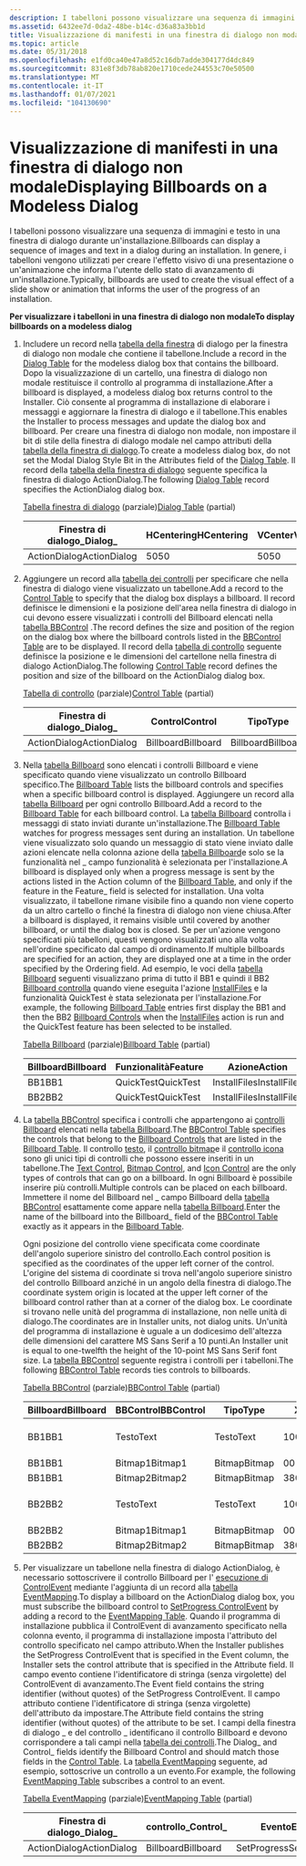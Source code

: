 ```yaml
---
description: I tabelloni possono visualizzare una sequenza di immagini e testo in una finestra di dialogo durante un'installazione. In genere, i tabelloni vengono utilizzati per creare l'effetto visivo di una presentazione o un'animazione che informa l'utente dello stato di avanzamento di un'installazione.
ms.assetid: 6432ee7d-0da2-48be-b14c-d36a83a3bb1d
title: Visualizzazione di manifesti in una finestra di dialogo non modale
ms.topic: article
ms.date: 05/31/2018
ms.openlocfilehash: e1fd0ca40e47a8d52c16db7adde304177d4dc849
ms.sourcegitcommit: 831e8f3db78ab820e1710cede244553c70e50500
ms.translationtype: MT
ms.contentlocale: it-IT
ms.lasthandoff: 01/07/2021
ms.locfileid: "104130690"
---
```

# <a name="displaying-billboards-on-a-modeless-dialog"></a><span data-ttu-id="46006-104">Visualizzazione di manifesti in una finestra di dialogo non modale</span><span class="sxs-lookup"><span data-stu-id="46006-104">Displaying Billboards on a Modeless Dialog</span></span>

<span data-ttu-id="46006-105">I tabelloni possono visualizzare una sequenza di immagini e testo in una finestra di dialogo durante un'installazione.</span><span class="sxs-lookup"><span data-stu-id="46006-105">Billboards can display a sequence of images and text in a dialog during an installation.</span></span> <span data-ttu-id="46006-106">In genere, i tabelloni vengono utilizzati per creare l'effetto visivo di una presentazione o un'animazione che informa l'utente dello stato di avanzamento di un'installazione.</span><span class="sxs-lookup"><span data-stu-id="46006-106">Typically, billboards are used to create the visual effect of a slide show or animation that informs the user of the progress of an installation.</span></span>

<span data-ttu-id="46006-107">**Per visualizzare i tabelloni in una finestra di dialogo non modale**</span><span class="sxs-lookup"><span data-stu-id="46006-107">**To display billboards on a modeless dialog**</span></span>

1.  <span data-ttu-id="46006-108">Includere un record nella [tabella della finestra](dialog-table.md) di dialogo per la finestra di dialogo non modale che contiene il tabellone.</span><span class="sxs-lookup"><span data-stu-id="46006-108">Include a record in the [Dialog Table](dialog-table.md) for the modeless dialog box that contains the billboard.</span></span> <span data-ttu-id="46006-109">Dopo la visualizzazione di un cartello, una finestra di dialogo non modale restituisce il controllo al programma di installazione.</span><span class="sxs-lookup"><span data-stu-id="46006-109">After a billboard is displayed, a modeless dialog box returns control to the Installer.</span></span> <span data-ttu-id="46006-110">Ciò consente al programma di installazione di elaborare i messaggi e aggiornare la finestra di dialogo e il tabellone.</span><span class="sxs-lookup"><span data-stu-id="46006-110">This enables the Installer to process messages and update the dialog box and billboard.</span></span> <span data-ttu-id="46006-111">Per creare una finestra di dialogo non modale, non impostare il bit di stile della finestra di dialogo modale nel campo attributi della [tabella della finestra di dialogo](dialog-table.md).</span><span class="sxs-lookup"><span data-stu-id="46006-111">To create a modeless dialog box, do not set the Modal Dialog Style Bit in the Attributes field of the [Dialog Table](dialog-table.md).</span></span> <span data-ttu-id="46006-112">Il record della [tabella della finestra di dialogo](dialog-table.md) seguente specifica la finestra di dialogo ActionDialog.</span><span class="sxs-lookup"><span data-stu-id="46006-112">The following [Dialog Table](dialog-table.md) record specifies the ActionDialog dialog box.</span></span>

    <span data-ttu-id="46006-113">[Tabella finestra di dialogo](dialog-table.md) (parziale)</span><span class="sxs-lookup"><span data-stu-id="46006-113">[Dialog Table](dialog-table.md) (partial)</span></span>

    | <span data-ttu-id="46006-114">Finestra di dialogo\_</span><span class="sxs-lookup"><span data-stu-id="46006-114">Dialog\_</span></span>     | <span data-ttu-id="46006-115">HCentering</span><span class="sxs-lookup"><span data-stu-id="46006-115">HCentering</span></span> | <span data-ttu-id="46006-116">VCenter</span><span class="sxs-lookup"><span data-stu-id="46006-116">VCentering</span></span> | <span data-ttu-id="46006-117">Larghezza</span><span class="sxs-lookup"><span data-stu-id="46006-117">Width</span></span> | <span data-ttu-id="46006-118">Altezza</span><span class="sxs-lookup"><span data-stu-id="46006-118">Height</span></span> | <span data-ttu-id="46006-119">Attributi</span><span class="sxs-lookup"><span data-stu-id="46006-119">Attributes</span></span> | <span data-ttu-id="46006-120">Titolo</span><span class="sxs-lookup"><span data-stu-id="46006-120">Title</span></span>  | <span data-ttu-id="46006-121">\_Primo controllo</span><span class="sxs-lookup"><span data-stu-id="46006-121">Control\_First</span></span> | <span data-ttu-id="46006-122">Controllo \_ predefinito</span><span class="sxs-lookup"><span data-stu-id="46006-122">Control\_Default</span></span> | <span data-ttu-id="46006-123">\_Annulla controllo</span><span class="sxs-lookup"><span data-stu-id="46006-123">Control\_Cancel</span></span> |
    |--------------|------------|------------|-------|--------|------------|--------|----------------|------------------|-----------------|
    | <span data-ttu-id="46006-124">ActionDialog</span><span class="sxs-lookup"><span data-stu-id="46006-124">ActionDialog</span></span> | <span data-ttu-id="46006-125">50</span><span class="sxs-lookup"><span data-stu-id="46006-125">50</span></span>         | <span data-ttu-id="46006-126">50</span><span class="sxs-lookup"><span data-stu-id="46006-126">50</span></span>         | <span data-ttu-id="46006-127">480</span><span class="sxs-lookup"><span data-stu-id="46006-127">480</span></span>   | <span data-ttu-id="46006-128">240</span><span class="sxs-lookup"><span data-stu-id="46006-128">240</span></span>    | <span data-ttu-id="46006-129">5</span><span class="sxs-lookup"><span data-stu-id="46006-129">5</span></span>          | <span data-ttu-id="46006-130">Azione</span><span class="sxs-lookup"><span data-stu-id="46006-130">Action</span></span> | <span data-ttu-id="46006-131">Annulla</span><span class="sxs-lookup"><span data-stu-id="46006-131">Cancel</span></span>         | <span data-ttu-id="46006-132">Annulla</span><span class="sxs-lookup"><span data-stu-id="46006-132">Cancel</span></span>           | <span data-ttu-id="46006-133">Annulla</span><span class="sxs-lookup"><span data-stu-id="46006-133">Cancel</span></span>          |

    

     

2.  <span data-ttu-id="46006-134">Aggiungere un record alla [tabella dei controlli](control-table.md) per specificare che nella finestra di dialogo viene visualizzato un tabellone.</span><span class="sxs-lookup"><span data-stu-id="46006-134">Add a record to the [Control Table](control-table.md) to specify that the dialog box displays a billboard.</span></span> <span data-ttu-id="46006-135">Il record definisce le dimensioni e la posizione dell'area nella finestra di dialogo in cui devono essere visualizzati i controlli del Billboard elencati nella [tabella BBControl](bbcontrol-table.md) .</span><span class="sxs-lookup"><span data-stu-id="46006-135">The record defines the size and position of the region on the dialog box where the billboard controls listed in the [BBControl Table](bbcontrol-table.md) are to be displayed.</span></span> <span data-ttu-id="46006-136">Il record della [tabella di controllo](control-table.md) seguente definisce la posizione e le dimensioni del cartellone nella finestra di dialogo ActionDialog.</span><span class="sxs-lookup"><span data-stu-id="46006-136">The following [Control Table](control-table.md) record defines the position and size of the billboard on the ActionDialog dialog box.</span></span>

    <span data-ttu-id="46006-137">[Tabella di controllo](control-table.md) (parziale)</span><span class="sxs-lookup"><span data-stu-id="46006-137">[Control Table](control-table.md) (partial)</span></span>

    | <span data-ttu-id="46006-138">Finestra di dialogo\_</span><span class="sxs-lookup"><span data-stu-id="46006-138">Dialog\_</span></span>     | <span data-ttu-id="46006-139">Control</span><span class="sxs-lookup"><span data-stu-id="46006-139">Control</span></span>   | <span data-ttu-id="46006-140">Tipo</span><span class="sxs-lookup"><span data-stu-id="46006-140">Type</span></span>      | <span data-ttu-id="46006-141">X</span><span class="sxs-lookup"><span data-stu-id="46006-141">X</span></span>   | <span data-ttu-id="46006-142">S</span><span class="sxs-lookup"><span data-stu-id="46006-142">Y</span></span>   | <span data-ttu-id="46006-143">Larghezza</span><span class="sxs-lookup"><span data-stu-id="46006-143">Width</span></span> | <span data-ttu-id="46006-144">Altezza</span><span class="sxs-lookup"><span data-stu-id="46006-144">Height</span></span> | <span data-ttu-id="46006-145">Attributi</span><span class="sxs-lookup"><span data-stu-id="46006-145">Attributes</span></span> |
    |--------------|-----------|-----------|-----|-----|-------|--------|------------|
    | <span data-ttu-id="46006-146">ActionDialog</span><span class="sxs-lookup"><span data-stu-id="46006-146">ActionDialog</span></span> | <span data-ttu-id="46006-147">Billboard</span><span class="sxs-lookup"><span data-stu-id="46006-147">Billboard</span></span> | <span data-ttu-id="46006-148">Billboard</span><span class="sxs-lookup"><span data-stu-id="46006-148">Billboard</span></span> | <span data-ttu-id="46006-149">0</span><span class="sxs-lookup"><span data-stu-id="46006-149">0</span></span>   | <span data-ttu-id="46006-150">110</span><span class="sxs-lookup"><span data-stu-id="46006-150">110</span></span> | <span data-ttu-id="46006-151">480</span><span class="sxs-lookup"><span data-stu-id="46006-151">480</span></span>   | <span data-ttu-id="46006-152">130</span><span class="sxs-lookup"><span data-stu-id="46006-152">130</span></span>    | <span data-ttu-id="46006-153">1</span><span class="sxs-lookup"><span data-stu-id="46006-153">1</span></span>          |

    

     

3.  <span data-ttu-id="46006-154">Nella [tabella Billboard](billboard-table.md) sono elencati i controlli Billboard e viene specificato quando viene visualizzato un controllo Billboard specifico.</span><span class="sxs-lookup"><span data-stu-id="46006-154">The [Billboard Table](billboard-table.md) lists the billboard controls and specifies when a specific billboard control is displayed.</span></span> <span data-ttu-id="46006-155">Aggiungere un record alla [tabella Billboard](billboard-table.md) per ogni controllo Billboard.</span><span class="sxs-lookup"><span data-stu-id="46006-155">Add a record to the [Billboard Table](billboard-table.md) for each billboard control.</span></span> <span data-ttu-id="46006-156">La [tabella Billboard](billboard-table.md) controlla i messaggi di stato inviati durante un'installazione.</span><span class="sxs-lookup"><span data-stu-id="46006-156">The [Billboard Table](billboard-table.md) watches for progress messages sent during an installation.</span></span> <span data-ttu-id="46006-157">Un tabellone viene visualizzato solo quando un messaggio di stato viene inviato dalle azioni elencate nella colonna azione della [tabella Billboard](billboard-table.md)e solo se la funzionalità nel \_ campo funzionalità è selezionata per l'installazione.</span><span class="sxs-lookup"><span data-stu-id="46006-157">A billboard is displayed only when a progress message is sent by the actions listed in the Action column of the [Billboard Table](billboard-table.md), and only if the feature in the Feature\_ field is selected for installation.</span></span> <span data-ttu-id="46006-158">Una volta visualizzato, il tabellone rimane visibile fino a quando non viene coperto da un altro cartello o finché la finestra di dialogo non viene chiusa.</span><span class="sxs-lookup"><span data-stu-id="46006-158">After a billboard is displayed, it remains visible until covered by another billboard, or until the dialog box is closed.</span></span> <span data-ttu-id="46006-159">Se per un'azione vengono specificati più tabelloni, questi vengono visualizzati uno alla volta nell'ordine specificato dal campo di ordinamento.</span><span class="sxs-lookup"><span data-stu-id="46006-159">If multiple billboards are specified for an action, they are displayed one at a time in the order specified by the Ordering field.</span></span> <span data-ttu-id="46006-160">Ad esempio, le voci della [tabella Billboard](billboard-table.md) seguenti visualizzano prima di tutto il BB1 e quindi il BB2 [Billboard controlla](billboard-control.md) quando viene eseguita l'azione [InstallFiles](installfiles-action.md) e la funzionalità QuickTest è stata selezionata per l'installazione.</span><span class="sxs-lookup"><span data-stu-id="46006-160">For example, the following [Billboard Table](billboard-table.md) entries first display the BB1 and then the BB2 [Billboard Controls](billboard-control.md) when the [InstallFiles](installfiles-action.md) action is run and the QuickTest feature has been selected to be installed.</span></span>

    <span data-ttu-id="46006-161">[Tabella Billboard](billboard-table.md) (parziale)</span><span class="sxs-lookup"><span data-stu-id="46006-161">[Billboard Table](billboard-table.md) (partial)</span></span>

    | <span data-ttu-id="46006-162">Billboard</span><span class="sxs-lookup"><span data-stu-id="46006-162">Billboard</span></span> | <span data-ttu-id="46006-163">Funzionalità</span><span class="sxs-lookup"><span data-stu-id="46006-163">Feature</span></span>   | <span data-ttu-id="46006-164">Azione</span><span class="sxs-lookup"><span data-stu-id="46006-164">Action</span></span>       | <span data-ttu-id="46006-165">Ordering</span><span class="sxs-lookup"><span data-stu-id="46006-165">Ordering</span></span> |
    |-----------|-----------|--------------|----------|
    | <span data-ttu-id="46006-166">BB1</span><span class="sxs-lookup"><span data-stu-id="46006-166">BB1</span></span>       | <span data-ttu-id="46006-167">QuickTest</span><span class="sxs-lookup"><span data-stu-id="46006-167">QuickTest</span></span> | <span data-ttu-id="46006-168">InstallFiles</span><span class="sxs-lookup"><span data-stu-id="46006-168">InstallFiles</span></span> | <span data-ttu-id="46006-169">1</span><span class="sxs-lookup"><span data-stu-id="46006-169">1</span></span>        |
    | <span data-ttu-id="46006-170">BB2</span><span class="sxs-lookup"><span data-stu-id="46006-170">BB2</span></span>       | <span data-ttu-id="46006-171">QuickTest</span><span class="sxs-lookup"><span data-stu-id="46006-171">QuickTest</span></span> | <span data-ttu-id="46006-172">InstallFiles</span><span class="sxs-lookup"><span data-stu-id="46006-172">InstallFiles</span></span> | <span data-ttu-id="46006-173">2</span><span class="sxs-lookup"><span data-stu-id="46006-173">2</span></span>        |

    

     

4.  <span data-ttu-id="46006-174">La [tabella BBControl](bbcontrol-table.md) specifica i controlli che appartengono ai [controlli Billboard](billboard-control.md) elencati nella [tabella Billboard](billboard-table.md).</span><span class="sxs-lookup"><span data-stu-id="46006-174">The [BBControl Table](bbcontrol-table.md) specifies the controls that belong to the [Billboard Controls](billboard-control.md) that are listed in the [Billboard Table](billboard-table.md).</span></span> <span data-ttu-id="46006-175">Il controllo [testo](text-control.md), il [controllo bitmap](bitmap-control.md)e il [controllo icona](icon-control.md) sono gli unici tipi di controlli che possono essere inseriti in un tabellone.</span><span class="sxs-lookup"><span data-stu-id="46006-175">The [Text Control](text-control.md), [Bitmap Control](bitmap-control.md), and [Icon Control](icon-control.md) are the only types of controls that can go on a billboard.</span></span> <span data-ttu-id="46006-176">In ogni Billboard è possibile inserire più controlli.</span><span class="sxs-lookup"><span data-stu-id="46006-176">Multiple controls can be placed on each billboard.</span></span> <span data-ttu-id="46006-177">Immettere il nome del Billboard nel \_ campo Billboard della [tabella BBControl](bbcontrol-table.md) esattamente come appare nella [tabella Billboard](billboard-table.md).</span><span class="sxs-lookup"><span data-stu-id="46006-177">Enter the name of the billboard into the Billboard\_ field of the [BBControl Table](bbcontrol-table.md) exactly as it appears in the [Billboard Table](billboard-table.md).</span></span>

    <span data-ttu-id="46006-178">Ogni posizione del controllo viene specificata come coordinate dell'angolo superiore sinistro del controllo.</span><span class="sxs-lookup"><span data-stu-id="46006-178">Each control position is specified as the coordinates of the upper left corner of the control.</span></span> <span data-ttu-id="46006-179">L'origine del sistema di coordinate si trova nell'angolo superiore sinistro del controllo Billboard anziché in un angolo della finestra di dialogo.</span><span class="sxs-lookup"><span data-stu-id="46006-179">The coordinate system origin is located at the upper left corner of the billboard control rather than at a corner of the dialog box.</span></span> <span data-ttu-id="46006-180">Le coordinate si trovano nelle unità del programma di installazione, non nelle unità di dialogo.</span><span class="sxs-lookup"><span data-stu-id="46006-180">The coordinates are in Installer units, not dialog units.</span></span> <span data-ttu-id="46006-181">Un'unità del programma di installazione è uguale a un dodicesimo dell'altezza delle dimensioni del carattere MS Sans Serif a 10 punti.</span><span class="sxs-lookup"><span data-stu-id="46006-181">An Installer unit is equal to one-twelfth the height of the 10-point MS Sans Serif font size.</span></span> <span data-ttu-id="46006-182">La [tabella BBControl](bbcontrol-table.md) seguente registra i controlli per i tabelloni.</span><span class="sxs-lookup"><span data-stu-id="46006-182">The following [BBControl Table](bbcontrol-table.md) records ties controls to billboards.</span></span>

    <span data-ttu-id="46006-183">[Tabella BBControl](bbcontrol-table.md) (parziale)</span><span class="sxs-lookup"><span data-stu-id="46006-183">[BBControl Table](bbcontrol-table.md) (partial)</span></span>

    | <span data-ttu-id="46006-184">Billboard</span><span class="sxs-lookup"><span data-stu-id="46006-184">Billboard</span></span> | <span data-ttu-id="46006-185">BBControl</span><span class="sxs-lookup"><span data-stu-id="46006-185">BBControl</span></span> | <span data-ttu-id="46006-186">Tipo</span><span class="sxs-lookup"><span data-stu-id="46006-186">Type</span></span>   | <span data-ttu-id="46006-187">X</span><span class="sxs-lookup"><span data-stu-id="46006-187">X</span></span>   | <span data-ttu-id="46006-188">S</span><span class="sxs-lookup"><span data-stu-id="46006-188">Y</span></span>   | <span data-ttu-id="46006-189">Larghezza</span><span class="sxs-lookup"><span data-stu-id="46006-189">Width</span></span> | <span data-ttu-id="46006-190">Altezza</span><span class="sxs-lookup"><span data-stu-id="46006-190">Height</span></span> | <span data-ttu-id="46006-191">Attributi</span><span class="sxs-lookup"><span data-stu-id="46006-191">Attributes</span></span> | <span data-ttu-id="46006-192">Testo</span><span class="sxs-lookup"><span data-stu-id="46006-192">Text</span></span>             |
    |-----------|-----------|--------|-----|-----|-------|--------|------------|------------------|
    | <span data-ttu-id="46006-193">BB1</span><span class="sxs-lookup"><span data-stu-id="46006-193">BB1</span></span>       | <span data-ttu-id="46006-194">Testo</span><span class="sxs-lookup"><span data-stu-id="46006-194">Text</span></span>      | <span data-ttu-id="46006-195">Testo</span><span class="sxs-lookup"><span data-stu-id="46006-195">Text</span></span>   | <span data-ttu-id="46006-196">100</span><span class="sxs-lookup"><span data-stu-id="46006-196">100</span></span> | <span data-ttu-id="46006-197">30</span><span class="sxs-lookup"><span data-stu-id="46006-197">30</span></span>  | <span data-ttu-id="46006-198">280</span><span class="sxs-lookup"><span data-stu-id="46006-198">280</span></span>   | <span data-ttu-id="46006-199">280</span><span class="sxs-lookup"><span data-stu-id="46006-199">280</span></span>    | <span data-ttu-id="46006-200">3</span><span class="sxs-lookup"><span data-stu-id="46006-200">3</span></span>          | <span data-ttu-id="46006-201">Primo cartellone</span><span class="sxs-lookup"><span data-stu-id="46006-201">First Billboard</span></span>  |
    | <span data-ttu-id="46006-202">BB1</span><span class="sxs-lookup"><span data-stu-id="46006-202">BB1</span></span>       | <span data-ttu-id="46006-203">Bitmap1</span><span class="sxs-lookup"><span data-stu-id="46006-203">Bitmap1</span></span>   | <span data-ttu-id="46006-204">Bitmap</span><span class="sxs-lookup"><span data-stu-id="46006-204">Bitmap</span></span> | <span data-ttu-id="46006-205">0</span><span class="sxs-lookup"><span data-stu-id="46006-205">0</span></span>   | <span data-ttu-id="46006-206">0</span><span class="sxs-lookup"><span data-stu-id="46006-206">0</span></span>   | <span data-ttu-id="46006-207">100</span><span class="sxs-lookup"><span data-stu-id="46006-207">100</span></span>   | <span data-ttu-id="46006-208">100</span><span class="sxs-lookup"><span data-stu-id="46006-208">100</span></span>    | <span data-ttu-id="46006-209">3</span><span class="sxs-lookup"><span data-stu-id="46006-209">3</span></span>          | <span data-ttu-id="46006-210">Software</span><span class="sxs-lookup"><span data-stu-id="46006-210">Software</span></span>         |
    | <span data-ttu-id="46006-211">BB1</span><span class="sxs-lookup"><span data-stu-id="46006-211">BB1</span></span>       | <span data-ttu-id="46006-212">Bitmap2</span><span class="sxs-lookup"><span data-stu-id="46006-212">Bitmap2</span></span>   | <span data-ttu-id="46006-213">Bitmap</span><span class="sxs-lookup"><span data-stu-id="46006-213">Bitmap</span></span> | <span data-ttu-id="46006-214">380</span><span class="sxs-lookup"><span data-stu-id="46006-214">380</span></span> | <span data-ttu-id="46006-215">0</span><span class="sxs-lookup"><span data-stu-id="46006-215">0</span></span>   | <span data-ttu-id="46006-216">100</span><span class="sxs-lookup"><span data-stu-id="46006-216">100</span></span>   | <span data-ttu-id="46006-217">100</span><span class="sxs-lookup"><span data-stu-id="46006-217">100</span></span>    | <span data-ttu-id="46006-218">3</span><span class="sxs-lookup"><span data-stu-id="46006-218">3</span></span>          | <span data-ttu-id="46006-219">Musica</span><span class="sxs-lookup"><span data-stu-id="46006-219">Music</span></span>            |
    | <span data-ttu-id="46006-220">BB2</span><span class="sxs-lookup"><span data-stu-id="46006-220">BB2</span></span>       | <span data-ttu-id="46006-221">Testo</span><span class="sxs-lookup"><span data-stu-id="46006-221">Text</span></span>      | <span data-ttu-id="46006-222">Testo</span><span class="sxs-lookup"><span data-stu-id="46006-222">Text</span></span>   | <span data-ttu-id="46006-223">100</span><span class="sxs-lookup"><span data-stu-id="46006-223">100</span></span> | <span data-ttu-id="46006-224">30</span><span class="sxs-lookup"><span data-stu-id="46006-224">30</span></span>  | <span data-ttu-id="46006-225">280</span><span class="sxs-lookup"><span data-stu-id="46006-225">280</span></span>   | <span data-ttu-id="46006-226">20</span><span class="sxs-lookup"><span data-stu-id="46006-226">20</span></span>     | <span data-ttu-id="46006-227">3</span><span class="sxs-lookup"><span data-stu-id="46006-227">3</span></span>          | <span data-ttu-id="46006-228">Secondo tabellone</span><span class="sxs-lookup"><span data-stu-id="46006-228">Second Billboard</span></span> |
    | <span data-ttu-id="46006-229">BB2</span><span class="sxs-lookup"><span data-stu-id="46006-229">BB2</span></span>       | <span data-ttu-id="46006-230">Bitmap1</span><span class="sxs-lookup"><span data-stu-id="46006-230">Bitmap1</span></span>   | <span data-ttu-id="46006-231">Bitmap</span><span class="sxs-lookup"><span data-stu-id="46006-231">Bitmap</span></span> | <span data-ttu-id="46006-232">0</span><span class="sxs-lookup"><span data-stu-id="46006-232">0</span></span>   | <span data-ttu-id="46006-233">0</span><span class="sxs-lookup"><span data-stu-id="46006-233">0</span></span>   | <span data-ttu-id="46006-234">100</span><span class="sxs-lookup"><span data-stu-id="46006-234">100</span></span>   | <span data-ttu-id="46006-235">100</span><span class="sxs-lookup"><span data-stu-id="46006-235">100</span></span>    | <span data-ttu-id="46006-236">3</span><span class="sxs-lookup"><span data-stu-id="46006-236">3</span></span>          | <span data-ttu-id="46006-237">Musica</span><span class="sxs-lookup"><span data-stu-id="46006-237">Music</span></span>            |
    | <span data-ttu-id="46006-238">BB2</span><span class="sxs-lookup"><span data-stu-id="46006-238">BB2</span></span>       | <span data-ttu-id="46006-239">Bitmap2</span><span class="sxs-lookup"><span data-stu-id="46006-239">Bitmap2</span></span>   | <span data-ttu-id="46006-240">Bitmap</span><span class="sxs-lookup"><span data-stu-id="46006-240">Bitmap</span></span> | <span data-ttu-id="46006-241">380</span><span class="sxs-lookup"><span data-stu-id="46006-241">380</span></span> | <span data-ttu-id="46006-242">0</span><span class="sxs-lookup"><span data-stu-id="46006-242">0</span></span>   | <span data-ttu-id="46006-243">100</span><span class="sxs-lookup"><span data-stu-id="46006-243">100</span></span>   | <span data-ttu-id="46006-244">100</span><span class="sxs-lookup"><span data-stu-id="46006-244">100</span></span>    | <span data-ttu-id="46006-245">3</span><span class="sxs-lookup"><span data-stu-id="46006-245">3</span></span>          | <span data-ttu-id="46006-246">Software</span><span class="sxs-lookup"><span data-stu-id="46006-246">Software</span></span>         |

    

     

5.  <span data-ttu-id="46006-247">Per visualizzare un tabellone nella finestra di dialogo ActionDialog, è necessario sottoscrivere il controllo Billboard per l' [esecuzione di ControlEvent](setprogress-controlevent.md) mediante l'aggiunta di un record alla [tabella EventMapping](eventmapping-table.md).</span><span class="sxs-lookup"><span data-stu-id="46006-247">To display a billboard on the ActionDialog dialog box, you must subscribe the billboard control to [SetProgress ControlEvent](setprogress-controlevent.md) by adding a record to the [EventMapping Table](eventmapping-table.md).</span></span> <span data-ttu-id="46006-248">Quando il programma di installazione pubblica il ControlEvent di avanzamento specificato nella colonna evento, il programma di installazione imposta l'attributo del controllo specificato nel campo attributo.</span><span class="sxs-lookup"><span data-stu-id="46006-248">When the Installer publishes the SetProgress ControlEvent that is specified in the Event column, the Installer sets the control attribute that is specified in the Attribute field.</span></span> <span data-ttu-id="46006-249">Il campo evento contiene l'identificatore di stringa (senza virgolette) del ControlEvent di avanzamento.</span><span class="sxs-lookup"><span data-stu-id="46006-249">The Event field contains the string identifier (without quotes) of the SetProgress ControlEvent.</span></span> <span data-ttu-id="46006-250">Il campo attributo contiene l'identificatore di stringa (senza virgolette) dell'attributo da impostare.</span><span class="sxs-lookup"><span data-stu-id="46006-250">The Attribute field contains the string identifier (without quotes) of the attribute to be set.</span></span> <span data-ttu-id="46006-251">I campi della finestra di dialogo \_ e del controllo \_ identificano il controllo Billboard e devono corrispondere a tali campi nella [tabella dei controlli](control-table.md).</span><span class="sxs-lookup"><span data-stu-id="46006-251">The Dialog\_ and Control\_ fields identify the Billboard Control and should match those fields in the [Control Table](control-table.md).</span></span> <span data-ttu-id="46006-252">La [tabella EventMapping](eventmapping-table.md) seguente, ad esempio, sottoscrive un controllo a un evento.</span><span class="sxs-lookup"><span data-stu-id="46006-252">For example, the following [EventMapping Table](eventmapping-table.md) subscribes a control to an event.</span></span>

    <span data-ttu-id="46006-253">[Tabella EventMapping](eventmapping-table.md) (parziale)</span><span class="sxs-lookup"><span data-stu-id="46006-253">[EventMapping Table](eventmapping-table.md) (partial)</span></span>

    | <span data-ttu-id="46006-254">Finestra di dialogo\_</span><span class="sxs-lookup"><span data-stu-id="46006-254">Dialog\_</span></span>     | <span data-ttu-id="46006-255">controllo\_</span><span class="sxs-lookup"><span data-stu-id="46006-255">Control\_</span></span> | <span data-ttu-id="46006-256">Evento</span><span class="sxs-lookup"><span data-stu-id="46006-256">Event</span></span>       | <span data-ttu-id="46006-257">Attributo</span><span class="sxs-lookup"><span data-stu-id="46006-257">Attribute</span></span> |
    |--------------|-----------|-------------|-----------|
    | <span data-ttu-id="46006-258">ActionDialog</span><span class="sxs-lookup"><span data-stu-id="46006-258">ActionDialog</span></span> | <span data-ttu-id="46006-259">Billboard</span><span class="sxs-lookup"><span data-stu-id="46006-259">Billboard</span></span> | <span data-ttu-id="46006-260">SetProgress</span><span class="sxs-lookup"><span data-stu-id="46006-260">SetProgress</span></span> | <span data-ttu-id="46006-261">Avanzamento</span><span class="sxs-lookup"><span data-stu-id="46006-261">Progress</span></span>  |

    

     

 

 



